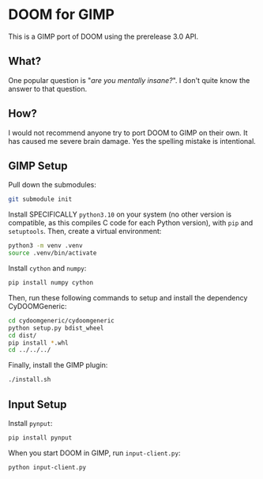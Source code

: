# DOOM for GIMP
This is a GIMP port of DOOM using the prerelease 3.0 API.
## What?
One popular question is "*are you mentally insane?*". I don't quite know the answer to that question.  
## How?
I would not recommend anyone try to port DOOM to GIMP on their own. It has caused me severe brain damage. Yes the spelling mistake is intentional.
## GIMP Setup
Pull down the submodules:
```bash
git submodule init
```
Install SPECIFICALLY `python3.10` on your system (no other version is compatible, as this compiles C code for each Python version), with `pip` and `setuptools`. Then, create a virtual environment:
```bash
python3 -m venv .venv
source .venv/bin/activate
```
Install `cython` and `numpy`:
```bash
pip install numpy cython
```
Then, run these following commands to setup and install the dependency CyDOOMGeneric:
```bash
cd cydoomgeneric/cydoomgeneric
python setup.py bdist_wheel
cd dist/
pip install *.whl
cd ../../../
```
Finally, install the GIMP plugin:
```bash
./install.sh
```
## Input Setup
Install `pynput`:
```bash
pip install pynput
```
When you start DOOM in GIMP, run `input-client.py`:
```bash
python input-client.py
```